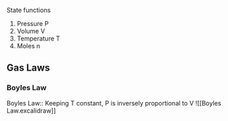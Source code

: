 State functions
1. Pressure P
2. Volume V
3. Temperature T
4. Moles n

## Gas Laws
### Boyles Law
Boyles Law:: Keeping T constant, P is inversely proportional to V
![[Boyles Law.excalidraw]]